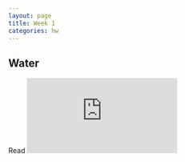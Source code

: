 ```yaml
---
layout: page
title: Week 1
categories: hw
---
```


## Water

Read ![Water][link to water chapter]





[link to water chapter]: http://www.smc.edu/AcademicAffairs/Sustainability/Documents/SW_Worksbook_SGP_Water.pdf
